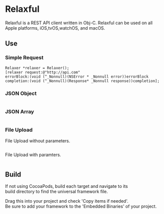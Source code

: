 # Relaxful

Relaxful is a REST API client written in Obj-C.
Relaxful can be used on all Apple platforms, iOS,tvOS,watchOS, and macOS.  

## Use

### Simple Request

```obj-c
Relaxer *relaxer = Relaxer();
[relaxer request:@"http://api.com"
errorBlock:(void (^_Nonnull)(NSError * _Nonnull error))errorBlock 
completion:(void (^_Nonnull)(Response* _Nonnull response))completion];

```

### JSON Object

```obj-c

```

### JSON Array

```obj-c

```

### File Upload

File Upload without parameters.

```obj-c

```

File Upload with paramters.

```obj-c

```

## Build

If not using CocoaPods, build each target and navigate to its  
build directory to find the universal framework file.

Drag this into your project and check 'Copy items if needed'.  
Be sure to add your framework to the 'Embedded Binaries' of your project.  
